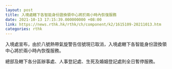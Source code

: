 ```yaml
---
layout: post
title: 入境處轄下各智能身份證換領中心將於兩小時內恢復服務
date: 2021-10-13 17:15:39.000000000 +08:00
link: https://news.rthk.hk/rthk/ch/component/k2/1615109-20211013.htm
categories: rthk
---
```


入境處宣布，由於八號熱帶氣旋警告信號現已取消，入境處轄下各智能身份證換領中心將於兩小時內恢復服務。

總部及轄下各分區辦事處、人事登記處、生死及婚姻登記處則全日暫停服務。
